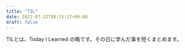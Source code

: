 ```yaml
---
title: "TIL"
date: 2022-07-22T08:15:27+09:00
draft: false
---
```


TILとは、Today I Learned の略です。その日に学んだ事を短くまとめます。
